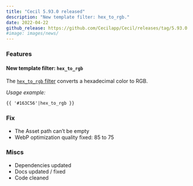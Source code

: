 ```yaml
---
title: "Cecil 5.93.0 released"
description: "New template filter: hex_to_rgb."
date: 2022-04-22
github_release: https://github.com/Cecilapp/Cecil/releases/tag/5.93.0
#image: images/news/
---
```

### Features

#### New template filter: `hex_to_rgb`

The [`hex_to_rgb` filter](/documentation/templates/#hex-to-rgb) converts a hexadecimal color to RGB.

_Usage example:_

```twig
{{ '#163C56'|hex_to_rgb }}
```

### Fix

- The Asset path can’t be empty
- WebP optimization quality fixed: 85 to 75

### Miscs

- Dependencies updated
- Docs updated / fixed
- Code cleaned